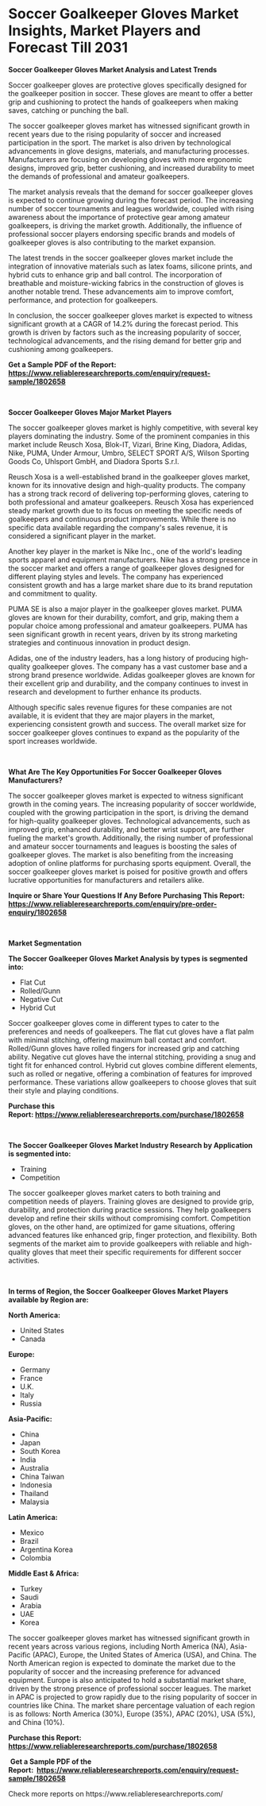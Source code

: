 <p><h1>Soccer Goalkeeper Gloves Market Insights, Market Players and Forecast Till 2031</h1></p><p><strong>Soccer Goalkeeper Gloves Market Analysis and Latest Trends</strong></p>
<p><p>Soccer goalkeeper gloves are protective gloves specifically designed for the goalkeeper position in soccer. These gloves are meant to offer a better grip and cushioning to protect the hands of goalkeepers when making saves, catching or punching the ball.</p><p>The soccer goalkeeper gloves market has witnessed significant growth in recent years due to the rising popularity of soccer and increased participation in the sport. The market is also driven by technological advancements in glove designs, materials, and manufacturing processes. Manufacturers are focusing on developing gloves with more ergonomic designs, improved grip, better cushioning, and increased durability to meet the demands of professional and amateur goalkeepers.</p><p>The market analysis reveals that the demand for soccer goalkeeper gloves is expected to continue growing during the forecast period. The increasing number of soccer tournaments and leagues worldwide, coupled with rising awareness about the importance of protective gear among amateur goalkeepers, is driving the market growth. Additionally, the influence of professional soccer players endorsing specific brands and models of goalkeeper gloves is also contributing to the market expansion.</p><p>The latest trends in the soccer goalkeeper gloves market include the integration of innovative materials such as latex foams, silicone prints, and hybrid cuts to enhance grip and ball control. The incorporation of breathable and moisture-wicking fabrics in the construction of gloves is another notable trend. These advancements aim to improve comfort, performance, and protection for goalkeepers.</p><p>In conclusion, the soccer goalkeeper gloves market is expected to witness significant growth at a CAGR of 14.2% during the forecast period. This growth is driven by factors such as the increasing popularity of soccer, technological advancements, and the rising demand for better grip and cushioning among goalkeepers.</p></p>
<p><strong>Get a Sample PDF of the Report:&nbsp; <a href="https://www.reliableresearchreports.com/enquiry/request-sample/1802658">https://www.reliableresearchreports.com/enquiry/request-sample/1802658</a></strong></p>
<p>&nbsp;</p>
<p><strong>Soccer Goalkeeper Gloves Major Market Players</strong></p>
<p><p>The soccer goalkeeper gloves market is highly competitive, with several key players dominating the industry. Some of the prominent companies in this market include Reusch Xosa, Blok-IT, Vizari, Brine King, Diadora, Adidas, Nike, PUMA, Under Armour, Umbro, SELECT SPORT A/S, Wilson Sporting Goods Co, Uhlsport GmbH, and Diadora Sports S.r.l.</p><p>Reusch Xosa is a well-established brand in the goalkeeper gloves market, known for its innovative design and high-quality products. The company has a strong track record of delivering top-performing gloves, catering to both professional and amateur goalkeepers. Reusch Xosa has experienced steady market growth due to its focus on meeting the specific needs of goalkeepers and continuous product improvements. While there is no specific data available regarding the company's sales revenue, it is considered a significant player in the market.</p><p>Another key player in the market is Nike Inc., one of the world's leading sports apparel and equipment manufacturers. Nike has a strong presence in the soccer market and offers a range of goalkeeper gloves designed for different playing styles and levels. The company has experienced consistent growth and has a large market share due to its brand reputation and commitment to quality.</p><p>PUMA SE is also a major player in the goalkeeper gloves market. PUMA gloves are known for their durability, comfort, and grip, making them a popular choice among professional and amateur goalkeepers. PUMA has seen significant growth in recent years, driven by its strong marketing strategies and continuous innovation in product design.</p><p>Adidas, one of the industry leaders, has a long history of producing high-quality goalkeeper gloves. The company has a vast customer base and a strong brand presence worldwide. Adidas goalkeeper gloves are known for their excellent grip and durability, and the company continues to invest in research and development to further enhance its products.</p><p>Although specific sales revenue figures for these companies are not available, it is evident that they are major players in the market, experiencing consistent growth and success. The overall market size for soccer goalkeeper gloves continues to expand as the popularity of the sport increases worldwide.</p></p>
<p>&nbsp;</p>
<p><strong>What Are The Key Opportunities For Soccer Goalkeeper Gloves Manufacturers?</strong></p>
<p><p>The soccer goalkeeper gloves market is expected to witness significant growth in the coming years. The increasing popularity of soccer worldwide, coupled with the growing participation in the sport, is driving the demand for high-quality goalkeeper gloves. Technological advancements, such as improved grip, enhanced durability, and better wrist support, are further fueling the market's growth. Additionally, the rising number of professional and amateur soccer tournaments and leagues is boosting the sales of goalkeeper gloves. The market is also benefiting from the increasing adoption of online platforms for purchasing sports equipment. Overall, the soccer goalkeeper gloves market is poised for positive growth and offers lucrative opportunities for manufacturers and retailers alike.</p></p>
<p><strong>Inquire or Share Your Questions If Any Before Purchasing This Report: <a href="https://www.reliableresearchreports.com/enquiry/pre-order-enquiry/1802658">https://www.reliableresearchreports.com/enquiry/pre-order-enquiry/1802658</a></strong></p>
<p>&nbsp;</p>
<p><strong>Market Segmentation</strong></p>
<p><strong>The Soccer Goalkeeper Gloves Market Analysis by types is segmented into:</strong></p>
<p><ul><li>Flat Cut</li><li>Rolled/Gunn</li><li>Negative Cut</li><li>Hybrid Cut</li></ul></p>
<p><p>Soccer goalkeeper gloves come in different types to cater to the preferences and needs of goalkeepers. The flat cut gloves have a flat palm with minimal stitching, offering maximum ball contact and comfort. Rolled/Gunn gloves have rolled fingers for increased grip and catching ability. Negative cut gloves have the internal stitching, providing a snug and tight fit for enhanced control. Hybrid cut gloves combine different elements, such as rolled or negative, offering a combination of features for improved performance. These variations allow goalkeepers to choose gloves that suit their style and playing conditions.</p></p>
<p><strong>Purchase this Report:&nbsp;<a href="https://www.reliableresearchreports.com/purchase/1802658">https://www.reliableresearchreports.com/purchase/1802658</a></strong></p>
<p>&nbsp;</p>
<p><strong>The Soccer Goalkeeper Gloves Market Industry Research by Application is segmented into:</strong></p>
<p><ul><li>Training</li><li>Competition</li></ul></p>
<p><p>The soccer goalkeeper gloves market caters to both training and competition needs of players. Training gloves are designed to provide grip, durability, and protection during practice sessions. They help goalkeepers develop and refine their skills without compromising comfort. Competition gloves, on the other hand, are optimized for game situations, offering advanced features like enhanced grip, finger protection, and flexibility. Both segments of the market aim to provide goalkeepers with reliable and high-quality gloves that meet their specific requirements for different soccer activities.</p></p>
<p>&nbsp;</p>
<p><strong>In terms of Region, the Soccer Goalkeeper Gloves Market Players available by Region are:</strong></p>
<p>
    <p> <strong> North America: </strong>
        <ul>
            <li>United States</li>
            <li>Canada</li>
        </ul>
        </p> 
    <p> <strong> Europe: </strong>
        <ul>
            <li>Germany</li>
            <li>France</li>
            <li>U.K.</li>
            <li>Italy</li>
            <li>Russia</li>
        </ul>
        </p> 
    <p> <strong> Asia-Pacific: </strong>
        <ul>
            <li>China</li>
            <li>Japan</li>
            <li>South Korea</li>
            <li>India</li>
            <li>Australia</li>
            <li>China Taiwan</li>
            <li>Indonesia</li>
            <li>Thailand</li>
            <li>Malaysia</li>
        </ul>
        </p> 
    <p> <strong> Latin America: </strong>
        <ul>
            <li>Mexico</li>
            <li>Brazil</li>
            <li>Argentina Korea</li>
            <li>Colombia</li>
        </ul>
        </p> 
    <p> <strong> Middle East & Africa: </strong>
        <ul>
            <li>Turkey</li>
            <li>Saudi</li>
            <li>Arabia</li>
            <li>UAE</li>
            <li>Korea</li>
        </ul>
    </p>
    </p>
<p><p>The soccer goalkeeper gloves market has witnessed significant growth in recent years across various regions, including North America (NA), Asia-Pacific (APAC), Europe, the United States of America (USA), and China. The North American region is expected to dominate the market due to the popularity of soccer and the increasing preference for advanced equipment. Europe is also anticipated to hold a substantial market share, driven by the strong presence of professional soccer leagues. The market in APAC is projected to grow rapidly due to the rising popularity of soccer in countries like China. The market share percentage valuation of each region is as follows: North America (30%), Europe (35%), APAC (20%), USA (5%), and China (10%).</p></p>
<p><strong>Purchase this Report: <a href="https://www.reliableresearchreports.com/purchase/1802658">https://www.reliableresearchreports.com/purchase/1802658</a></strong></p>
<p>&nbsp;<strong>Get a Sample PDF of the Report:&nbsp;&nbsp;<a href="https://www.reliableresearchreports.com/enquiry/request-sample/1802658">https://www.reliableresearchreports.com/enquiry/request-sample/1802658</a></strong></p>
<p><strong></strong></p>
<p>Check more reports on https://www.reliableresearchreports.com/</p>